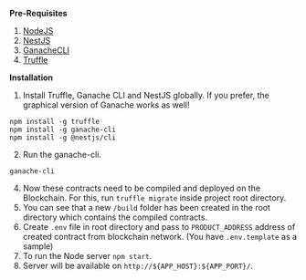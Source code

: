**Pre-Requisites**
1. [NodeJS](https://nodejs.org/)
2. [NestJS](https://nestjs.com/)
3. [GanacheCLI](https://github.com/trufflesuite/ganache-cli)
4. [Truffle](https://github.com/trufflesuite/truffle)

**Installation**
1. Install Truffle, Ganache CLI and NestJS globally. If you prefer, the graphical version of Ganache works as well!
```
npm install -g truffle
npm install -g ganache-cli
npm install -g @nestjs/cli
```
2. Run the ganache-cli.
```
ganache-cli
```

4. Now these contracts need to be compiled and deployed on the Blockchain. For this, run `truffle migrate` inside project root directory. 
5. You can see that a new `/build` folder has been created in the root directory which contains the compiled contracts.
6. Create `.env` file in root directory and pass to `PRODUCT_ADDRESS` address of created contract from blockchain network. (You have `.env.template` as a sample)
7. To run the Node server `npm start`.
8. Server will be available on `http://${APP_HOST}:${APP_PORT}/`.
